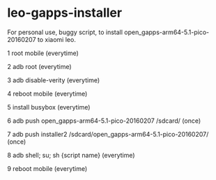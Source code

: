 # leo-gapps-installer
For personal use, buggy script, to install open_gapps-arm64-5.1-pico-20160207 to xiaomi leo.

1 root mobile (everytime)

2 adb root (everytime)

3 adb disable-verity (everytime)

4 reboot mobile (everytime)

5 install busybox (everytime)

6 adb push open_gapps-arm64-5.1-pico-20160207 /sdcard/ (once)

7 adb push installer2 /sdcard/open_gapps-arm64-5.1-pico-20160207/ (once)

8 adb shell; su; sh {script name} (everytime)

9 reboot mobile (everytime)


